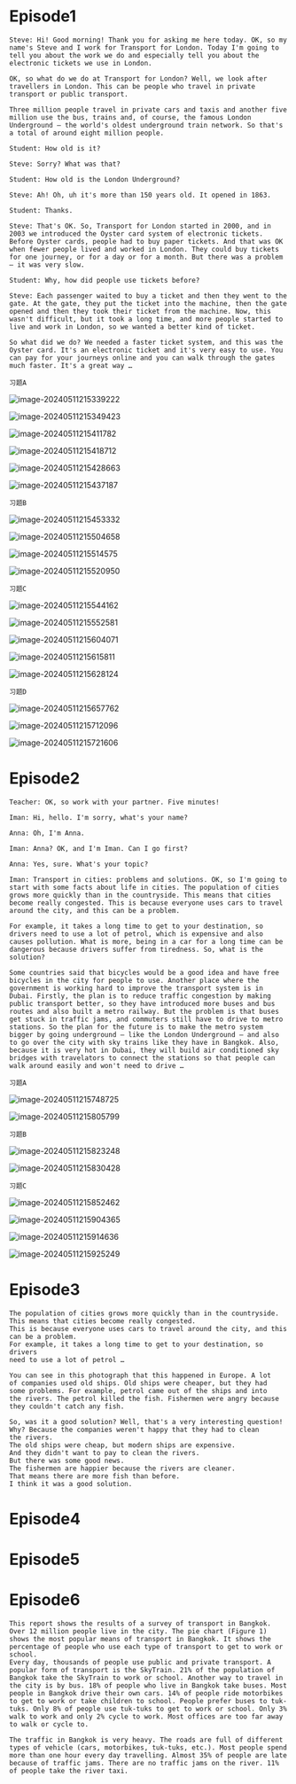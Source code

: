 # Episode1

```
Steve: Hi! Good morning! Thank you for asking me here today. OK, so my name's Steve and I work for Transport for London. Today I'm going to tell you about the work we do and especially tell you about the electronic tickets we use in London.

OK, so what do we do at Transport for London? Well, we look after travellers in London. This can be people who travel in private transport or public transport.

Three million people travel in private cars and taxis and another five million use the bus, trains and, of course, the famous London Underground – the world's oldest underground train network. So that's a total of around eight million people.

Student: How old is it?

Steve: Sorry? What was that?

Student: How old is the London Underground?

Steve: Ah! Oh, uh it's more than 150 years old. It opened in 1863.

Student: Thanks.

Steve: That's OK. So, Transport for London started in 2000, and in 2003 we introduced the Oyster card system of electronic tickets. Before Oyster cards, people had to buy paper tickets. And that was OK when fewer people lived and worked in London. They could buy tickets for one journey, or for a day or for a month. But there was a problem – it was very slow.

Student: Why, how did people use tickets before?

Steve: Each passenger waited to buy a ticket and then they went to the gate. At the gate, they put the ticket into the machine, then the gate opened and then they took their ticket from the machine. Now, this wasn't difficult, but it took a long time, and more people started to live and work in London, so we wanted a better kind of ticket.

So what did we do? We needed a faster ticket system, and this was the Oyster card. It's an electronic ticket and it's very easy to use. You can pay for your journeys online and you can walk through the gates much faster. It's a great way …
```

`习题A`

![image-20240511215339222](assets/Unit_10/image-20240511215339222.png)

![image-20240511215349423](assets/Unit_10/image-20240511215349423.png)

![image-20240511215411782](assets/Unit_10/image-20240511215411782.png)

![image-20240511215418712](assets/Unit_10/image-20240511215418712.png)

![image-20240511215428663](assets/Unit_10/image-20240511215428663.png)

![image-20240511215437187](assets/Unit_10/image-20240511215437187.png)

`习题B`

![image-20240511215453332](assets/Unit_10/image-20240511215453332.png)

![image-20240511215504658](assets/Unit_10/image-20240511215504658.png)

![image-20240511215514575](assets/Unit_10/image-20240511215514575.png)

![image-20240511215520950](assets/Unit_10/image-20240511215520950.png)

`习题C`

![image-20240511215544162](assets/Unit_10/image-20240511215544162.png)

![image-20240511215552581](assets/Unit_10/image-20240511215552581.png)

![image-20240511215604071](assets/Unit_10/image-20240511215604071.png)

![image-20240511215615811](assets/Unit_10/image-20240511215615811.png)

![image-20240511215628124](assets/Unit_10/image-20240511215628124.png)

`习题D`

![image-20240511215657762](assets/Unit_10/image-20240511215657762.png)

![image-20240511215712096](assets/Unit_10/image-20240511215712096.png)

![image-20240511215721606](assets/Unit_10/image-20240511215721606.png)

# Episode2

```
Teacher: OK, so work with your partner. Five minutes!

Iman: Hi, hello. I'm sorry, what's your name?

Anna: Oh, I'm Anna.

Iman: Anna? OK, and I'm Iman. Can I go first?

Anna: Yes, sure. What's your topic?

Iman: Transport in cities: problems and solutions. OK, so I'm going to start with some facts about life in cities. The population of cities grows more quickly than in the countryside. This means that cities become really congested. This is because everyone uses cars to travel around the city, and this can be a problem.

For example, it takes a long time to get to your destination, so drivers need to use a lot of petrol, which is expensive and also causes pollution. What is more, being in a car for a long time can be dangerous because drivers suffer from tiredness. So, what is the solution?

Some countries said that bicycles would be a good idea and have free bicycles in the city for people to use. Another place where the government is working hard to improve the transport system is in Dubai. Firstly, the plan is to reduce traffic congestion by making public transport better, so they have introduced more buses and bus routes and also built a metro railway. But the problem is that buses get stuck in traffic jams, and commuters still have to drive to metro stations. So the plan for the future is to make the metro system bigger by going underground – like the London Underground – and also to go over the city with sky trains like they have in Bangkok. Also, because it is very hot in Dubai, they will build air conditioned sky bridges with travelators to connect the stations so that people can walk around easily and won't need to drive …
```

`习题A`

![image-20240511215748725](assets/Unit_10/image-20240511215748725.png)

![image-20240511215805799](assets/Unit_10/image-20240511215805799.png)

`习题B`

![image-20240511215823248](assets/Unit_10/image-20240511215823248.png)

![image-20240511215830428](assets/Unit_10/image-20240511215830428.png)

`习题C`

![image-20240511215852462](assets/Unit_10/image-20240511215852462.png)

![image-20240511215904365](assets/Unit_10/image-20240511215904365.png)

![image-20240511215914636](assets/Unit_10/image-20240511215914636.png)

![image-20240511215925249](assets/Unit_10/image-20240511215925249.png)

# Episode3

```
The population of cities grows more quickly than in the countryside. 
This means that cities become really congested. 
This is because everyone uses cars to travel around the city, and this 
can be a problem. 
For example, it takes a long time to get to your destination, so drivers 
need to use a lot of petrol …
```

```
You can see in this photograph that this happened in Europe. A lot 
of companies used old ships. Old ships were cheaper, but they had 
some problems. For example, petrol came out of the ships and into 
the rivers. The petrol killed the fish. Fishermen were angry because 
they couldn't catch any fish.
```

```
So, was it a good solution? Well, that's a very interesting question!
Why? Because the companies weren't happy that they had to clean 
the rivers.
The old ships were cheap, but modern ships are expensive.
And they didn't want to pay to clean the rivers.
But there was some good news.
The fishermen are happier because the rivers are cleaner.
That means there are more fish than before.
I think it was a good solution.
```

# Episode4

# Episode5

# Episode6

```
This report shows the results of a survey of transport in Bangkok. Over 12 million people live in the city. The pie chart (Figure 1) shows the most popular means of transport in Bangkok. It shows the percentage of people who use each type of transport to get to work or school.
Every day, thousands of people use public and private transport. A popular form of transport is the SkyTrain. 21% of the population of Bangkok take the SkyTrain to work or school. Another way to travel in the city is by bus. 18% of people who live in Bangkok take buses. Most people in Bangkok drive their own cars. 14% of people ride motorbikes to get to work or take children to school. People prefer buses to tuk-tuks. Only 8% of people use tuk-tuks to get to work or school. Only 3% walk to work and only 2% cycle to work. Most offices are too far away to walk or cycle to.

The traffic in Bangkok is very heavy. The roads are full of different types of vehicle (cars, motorbikes, tuk-tuks, etc.). Most people spend more than one hour every day travelling. Almost 35% of people are late because of traffic jams. There are no traffic jams on the river. 11% of people take the river taxi.
```
